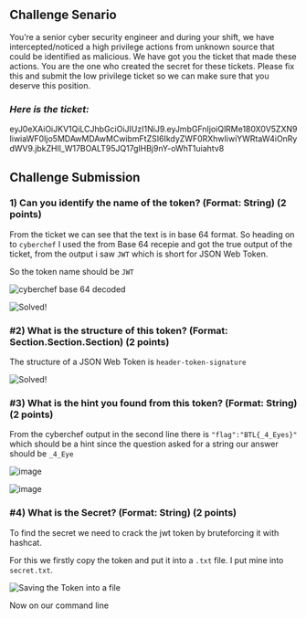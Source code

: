## Challenge Senario
You’re a senior cyber security engineer and during your shift, we have intercepted/noticed a high privilege actions from unknown source that could be identified as malicious. We have got you the ticket that made these actions.
You are the one who created the secret for these tickets. Please fix this and submit the low privilege ticket so we can make sure that you deserve this position.

### ***Here is the ticket:***

eyJ0eXAiOiJKV1QiLCJhbGciOiJIUzI1NiJ9.eyJmbGFnIjoiQlRMe180X0V5ZXN9IiwiaWF0Ijo5MDAwMDAwMCwibmFtZSI6IkdyZWF0RXhwIiwiYWRtaW4iOnRydWV9.jbkZHll_W17BOALT95JQ17glHBj9nY-oWhT1uiahtv8 

## Challenge Submission
### **1) Can you identify the name of the token? (Format: String) (2 points)**

From the ticket we can see that the text is in base 64 format.
So heading on to `cyberchef` I used the from Base 64 recepie and got the true output of the ticket, from the output i saw `JWT` which is short for JSON Web Token.

So the token name should be `JWT`

![cyberchef base 64 decoded](https://github.com/user-attachments/assets/8a9650cc-4a55-4e97-b5f9-e608efddb74d)

![Solved!](https://github.com/user-attachments/assets/8e6df22e-8cad-4e8f-9b25-4ea0189a145f)


### **#2) What is the structure of this token? (Format: Section.Section.Section) (2 points)**

The structure of a JSON Web Token is `header-token-signature`

![Solved!](https://github.com/user-attachments/assets/8e6df22e-8cad-4e8f-9b25-4ea0189a145f)


### **#3) What is the hint you found from this token? (Format: String) (2 points)**

From the cyberchef output in the second line there is `"flag":"BTL{_4_Eyes}"` which should be a hint since the question asked for a string our answer should be `_4_Eye`

![image](https://github.com/user-attachments/assets/c9215a0a-886d-4b2a-a45f-014268536b31)

![image](https://github.com/user-attachments/assets/c61c7afe-c9de-4725-a8c8-41202d85f4c3)


### **#4) What is the Secret? (Format: String) (2 points)**

To find the secret we need to crack the jwt token by bruteforcing it with hashcat.

For this we firstly copy the token and put it into a `.txt` file. I put mine into `secret.txt`.

![Saving the Token into a file](https://github.com/user-attachments/assets/935b10b3-9b6e-4924-bc37-dad965ce2bad)

Now on our command line 


